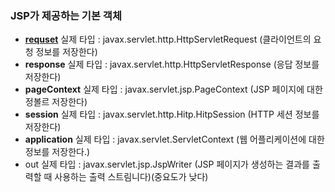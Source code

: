### JSP가 제공하는 기본 객체
* [**requset**](https://github.com/yeRim650/TIL/blob/main/jsp/request.md) 실제 타입 : javax.servlet.http.HttpServletRequest (클라이언트의 요청 정보를 저장한다)
* **response** 실제 타입 : javax.servlet.http.HttpServletResponse (응답 정보를 저장한다)
* **pageContext** 실제 타입 : javax.servlet.jsp.PageContext (JSP 페이지에 대한 정볼르 저장한다)
* **session** 실제 타입 : javax.servlet.http.Hitp.HitpSession (HTTP 세션 정보를 저장한다)
* **application** 실제 타입 : javax.servlet.ServletContext (웹 어플리케이션에 대한 정보를 저장한다.)
* out 실제 타입 : javax.servlet.jsp.JspWriter (JSP 페이지가 생성하는 결과를 출력할 때 사용하는 출력 스트림니다)(중요도가 낮다)
